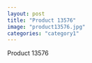```yaml
---
layout: post
title: "Product 13576"
image: "product13576.jpg"
categories: "category1"
---
```

Product 13576
